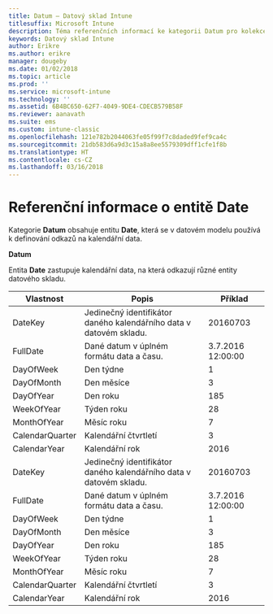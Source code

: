 ```yaml
---
title: Datum – Datový sklad Intune
titlesuffix: Microsoft Intune
description: Téma referenčních informací ke kategorii Datum pro kolekce entit v rozhraní API datového skladu Intune
keywords: Datový sklad Intune
author: Erikre
ms.author: erikre
manager: dougeby
ms.date: 01/02/2018
ms.topic: article
ms.prod: ''
ms.service: microsoft-intune
ms.technology: ''
ms.assetid: 6B4BC650-62F7-4049-9DE4-CDECB579B58F
ms.reviewer: aanavath
ms.suite: ems
ms.custom: intune-classic
ms.openlocfilehash: 121e782b2044063fe05f99f7c8daded9fef9ca4c
ms.sourcegitcommit: 21db583d6a9d3c15a8a8ee5579309dff1cfe1f8b
ms.translationtype: HT
ms.contentlocale: cs-CZ
ms.lasthandoff: 03/16/2018
---
```

# <a name="reference-for-date-entity"></a>Referenční informace o entitě Date

Kategorie **Datum** obsahuje entitu **Date**, která se v datovém modelu používá k definování odkazů na kalendářní data.

**Datum**

Entita **Date** zastupuje kalendářní data, na která odkazují různé entity datového skladu.

| Vlastnost  | Popis | Příklad |
|---------|------------|--------|
| DateKey | Jedinečný identifikátor daného kalendářního data v datovém skladu. | 20160703 |
| FullDate | Dané datum v úplném formátu data a času. | 3.7.2016 12:00:00 |
| DayOfWeek | Den týdne | 1 |
| DayOfMonth | Den měsíce | 3 |
| DayOfYear | Den roku | 185 |
| WeekOfYear | Týden roku | 28 |
| MonthOfYear | Měsíc roku | 7 |
| CalendarQuarter | Kalendářní čtvrtletí | 3 |
| CalendarYear | Kalendářní rok | 2016 |
| DateKey | Jedinečný identifikátor daného kalendářního data v datovém skladu. | 20160703 |
| FullDate | Dané datum v úplném formátu data a času. | 3.7.2016 12:00:00 |
| DayOfWeek | Den týdne | 1 |
| DayOfMonth | Den měsíce | 3 |
| DayOfYear | Den roku | 185 |
| WeekOfYear | Týden roku | 28 |
| MonthOfYear | Měsíc roku | 7 |
| CalendarQuarter | Kalendářní čtvrtletí | 3 |
| CalendarYear | Kalendářní rok | 2016 |
